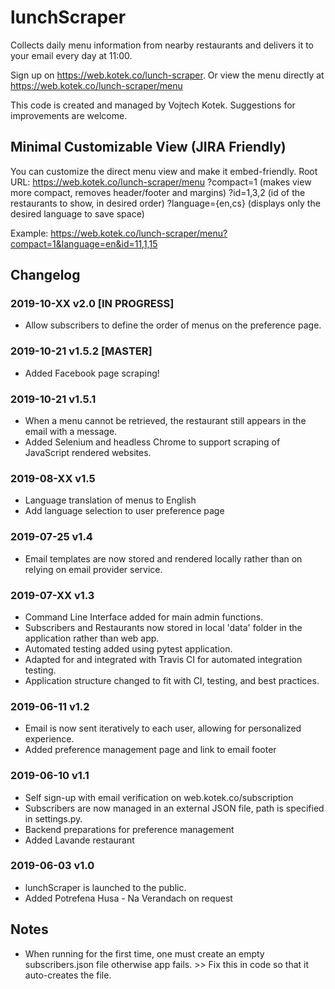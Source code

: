 # lunchScraper

Collects daily menu information from nearby restaurants and delivers it to your email every day at 11:00.

Sign up on https://web.kotek.co/lunch-scraper.
Or view the menu directly at https://web.kotek.co/lunch-scraper/menu

This code is created and managed by Vojtech Kotek. Suggestions for improvements are welcome.

## Minimal Customizable View (JIRA Friendly)
You can customize the direct menu view and make it embed-friendly.
Root URL: https://web.kotek.co/lunch-scraper/menu
?compact=1 (makes view more compact, removes header/footer and margins)
?id=1,3,2 (id of the restaurants to show, in desired order)
?language={en,cs} (displays only the desired language to save space)

Example: https://web.kotek.co/lunch-scraper/menu?compact=1&language=en&id=11,1,15


## Changelog

### 2019-10-XX v2.0 [IN PROGRESS]
- Allow subscribers to define the order of menus on the preference page.

### 2019-10-21 v1.5.2 [MASTER]
- Added Facebook page scraping!

### 2019-10-21 v1.5.1
- When a menu cannot be retrieved, the restaurant still appears in the email with a message.
- Added Selenium and headless Chrome to support scraping of JavaScript rendered websites.

### 2019-08-XX v1.5
- Language translation of menus to English
- Add language selection to user preference page

### 2019-07-25 v1.4
- Email templates are now stored and rendered locally rather than on relying on email provider service.

### 2019-07-XX v1.3
- Command Line Interface added for main admin functions.
- Subscribers and Restaurants now stored in local 'data' folder in the application rather than web app.
- Automated testing added using pytest application.
- Adapted for and integrated with Travis CI for automated integration testing.
- Application structure changed to fit with CI, testing, and best practices.

### 2019-06-11 v1.2
- Email is now sent iteratively to each user, allowing for personalized experience.
- Added preference management page and link to email footer

### 2019-06-10 v1.1
- Self sign-up with email verification on web.kotek.co/subscription
- Subscribers are now managed in an external JSON file, path is specified in settings.py.
- Backend preparations for preference management
- Added Lavande restaurant

### 2019-06-03 v1.0
- lunchScraper is launched to the public.
- Added Potrefena Husa - Na Verandach on request


## Notes
- When running for the first time, one must create an empty subscribers.json file otherwise app fails. >> Fix this in code so that it auto-creates the file.
